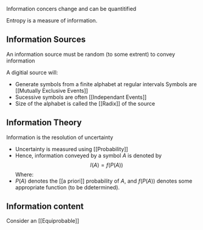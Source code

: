 Information concers change and can be quantitified

Entropy is a measure of information.

## Information Sources
An information source must be random (to some extrent) to convey information

A digitial source will:
- Generate symbols from a finite alphabet at regular intervals
	Symbols are [[Mutually Exclusive Events]]
- Sucessive symbols are often [[Independant Events]]
- Size of the alphabet is called the [[Radix]] of the source

## Information Theory
Information is the resolution of uncertainty
- Uncertainty is measured using [[Probability]]
- Hence, information conveyed by a symbol $A$ is denoted by $$I(A)= f(P(A))$$Where:
- $P(A)$ denotes the [[a priori]] probability of $A$, and $f(P(A))$ denotes some appropriate function (to be ddetermined).

## Information content
Consider an [[Equiprobable]]